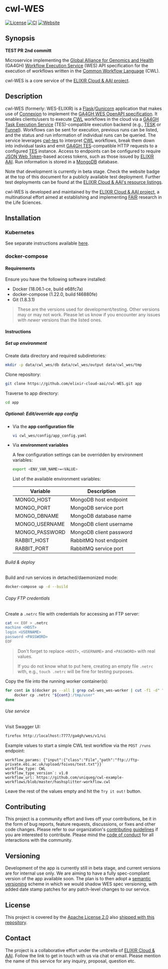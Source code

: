 # cwl-WES

[![License][badge-license]][badge-url-license]
[![CI][badge-ci]][badge-url-ci]
[![Website][badge-health]][badge-url-health]

## Synopsis

**TEST PR**
**2nd committ**

Microservice implementing the [Global Alliance for Genomics and
Health][org-ga4gh] (GA4GH) [Workflow Execution Service][res-ga4gh-wes] (WES)
API specification for the execution of workflows written in the [Common
Workflow Language][res-cwl] (CWL).

cwl-WES is a core service of the [ELIXIR Cloud & AAI
project][org-elixir-cloud].

## Description

cwl-WES (formerly: WES-ELIXIR) is a [Flask][res-flask]/[Gunicorn][res-gunicorn]
application that makes use of [Connexion][res-connexion] to implement the
[GA4GH WES OpenAPI specification][res-ga4gh-wes]. It enables clients/users
to execute [CWL][res-cwl] workflows in the cloud via a [GA4GH Task Execution
Service][res-ga4gh-tes] (TES)-compatible execution backend (e.g.,
[TESK][res-tesk] or [Funnel][res-funnel]). Workflows can be sent for execution,
previous runs can be listed, and the status and run information of individual
runs can be queried. The service leverages [cwl-tes][res-cwl-tes] to
interpret [CWL][res-cwl] workflows, break them down into individual tasks and
emit [GA4GH TES][res-ga4gh-tes]-compatible HTTP requests to a configured
[TES][res-ga4gh-tes] instance. Access to endpoints can be configured to require
[JSON Web Token][res-jwt-rfc]-based access tokens, such as those issued by
[ELIXIR AAI][res-elixir-aai]. Run information is stored in a
[MongoDB][res-mongo] database.

Note that development is currently in beta stage. Check the website badge at
the top of this document for a publicly available test deployment. Further
test deployments can be found at the [ELIXIR Cloud & AAI's resource
listings][res-elixir-cloud-resources].

cwl-WES is developed and maintained by the [ELIXIR Cloud & AAI
project][org-elixir-cloud], a multinational effort aimed at establishing and
implementing [FAIR][res-fair] research in the Life Sciences.

## Installation

### Kubernetes

See separate instructions available [here][docs-kubernetes].

### docker-compose

#### Requirements

Ensure you have the following software installed:

* Docker (18.06.1-ce, build e68fc7a)
* docker-compose (1.22.0, build f46880fe)
* Git (1.8.3.1)

> These are the versions used for development/testing. Other versions may or
> may not work. Please let us know if you encounter any issues with _newer_
> versions than the listed ones.

#### Instructions

##### Set up environment

Create data directory and required subdiretories:

```bash
mkdir -p data/cwl_wes/db data/cwl_wes/output data/cwl_wes/tmp
```

Clone repository:

```bash
git clone https://github.com/elixir-cloud-aai/cwl-WES.git app
```

Traverse to app directory:

```bash
cd app
```

##### Optional: Edit/override app config

* Via the **app configuration file**

  ```bash
  vi cwl_wes/config/app_config.yaml
  ```

* Via **environment variables**

  A few configuration settings can be overridden by environment variables:

  ```bash
  export <ENV_VAR_NAME>=<VALUE>
  ```

  List of the available environment variables:

  | Variable       | Description             |
  |----------------|-------------------------|
  | MONGO_HOST     | MongoDB host endpoint   |
  | MONGO_PORT     | MongoDB service port    |
  | MONGO_DBNAME   | MongoDB database name   |
  | MONGO_USERNAME | MongoDB client username |
  | MONGO_PASSWORD | MongoDB client password |
  | RABBIT_HOST    | RabbitMQ host endpoint  |
  | RABBIT_PORT    | RabbitMQ service port   |

###### Build & deploy

Build and run services in detached/daemonized mode:

```bash
docker-compose up -d --build
```

###### Copy FTP credentials

Create a `.netrc` file with credentials for accessing an FTP server:

```bash
cat << EOF > .netrc
machine <HOST>
login <USERNAME>
password <PASSWORD>
EOF
```

> Don't forget to replace `<HOST>`, `<USERNAME>` and `<PASSWORD>` with real
> values.
>
> If you do not know what to put here, creating an empty file `.netrc` with,
> e.g., `touch .netrc` will be fine for testing purposes.

Copy the file into the running worker container(s):

```bash
for cont in $(docker ps --all | grep cwl-wes_wes-worker | cut -f1 -d" "); do
    docker cp .netrc "${cont}:/tmp/user"
done
```

###### Use service

Visit Swagger UI:

```bash
firefox http://localhost:7777/ga4gh/wes/v1/ui
```

Example values to start a simple CWL test workflow via the `POST /runs`
endpoint:

```console
workflow_params: {"input":{"class":"File","path":"ftp://ftp-private.ebi.ac.uk/upload/foivos/test.txt"}}`
workflow_type: CWL
workflow_type_version`: v1.0
workflow_url: https://github.com/uniqueg/cwl-example-workflows/blob/master/hashsplitter-workflow.cwl
```

Leave the rest of the values empty and hit the `Try it out!` button.

## Contributing

This project is a community effort and lives off your contributions, be it in
the form of bug reports, feature requests, discussions, or fixes and other code
changes. Please refer to our organization's [contributing
guidelines][res-elixir-cloud-contributing] if you are interested to contribute.
Please mind the [code of conduct][res-elixir-cloud-coc] for all interactions
with the community.

## Versioning

Development of the app is currently still in beta stage, and current
versions are for internal use only. We are aiming to have a fully
spec-compliant version of the app available soon. The plan is to then adopt a
[semantic versioning][res-semver] scheme in which we would shadow WES spec
versioning, with added date stamp patches for any patch-level changes to our
service.

## License

This project is covered by the [Apache License 2.0][license-apache] also
[shipped with this repository][license].

## Contact

The project is a collaborative effort under the umbrella of [ELIXIR Cloud &
AAI][org-elixir-cloud]. Follow the link to get in touch with us via chat or
email. Please mention the name of this service for any inquiry, proposal,
question etc.

[badge-ci]: <https://travis-ci.com/elixir-cloud-aai/cwl-WES.svg?branch=dev>
[badge-health]: <https://img.shields.io/website?url=https%3A%2F%2Fcsc-wes.rahtiapp.fi%2Fga4gh%2Fwes%2Fv1%2Fui%2F>
[badge-license]: <https://img.shields.io/badge/license-Apache%202.0-orange.svg?style=flat&color=important>
[badge-url-ci]: <https://travis-ci.com/elixir-cloud-aai/cwl-WES>
[badge-url-health]: <https://csc-wes.rahtiapp.fi/ga4gh/wes/v1/ui/>
[badge-url-license]: <http://www.apache.org/licenses/LICENSE-2.0>
[docs-kubernetes]: deployment/README.md
[license]: LICENSE
[license-apache]: <https://www.apache.org/licenses/LICENSE-2.0>
[org-elixir-cloud]: <https://github.com/elixir-cloud-aai/elixir-cloud-aai>
[org-ga4gh]: <https://www.ga4gh.org/>
[res-connexion]: <https://github.com/zalando/connexion>
[res-cwl]: <https://www.commonwl.org/>
[res-cwl-tes]: <https://github.com/ohsu-comp-bio/cwl-tes>
[res-elixir-aai]: <https://www.elixir-europe.org/services/compute/aai>
[res-elixir-cloud-coc]: <https://github.com/elixir-cloud-aai/elixir-cloud-aai/blob/dev/CODE_OF_CONDUCT.md>
[res-elixir-cloud-contributing]: <https://github.com/elixir-cloud-aai/elixir-cloud-aai/blob/dev/CONTRIBUTING.md>
[res-elixir-cloud-resources]: <https://github.com/elixir-cloud-aai/elixir-cloud-aai/blob/dev/resources/resources.md>
[res-fair]: <https://www.go-fair.org/fair-principles/>
[res-flask]: <http://flask.pocoo.org/>
[res-funnel]: <https://ohsu-comp-bio.github.io/funnel/>
[res-ga4gh-tes]: <https://github.com/ga4gh/task-execution-schemas>
[res-ga4gh-wes]: <https://github.com/ga4gh/workflow-execution-service-schemas>
[res-gunicorn]: <https://gunicorn.org/>
[res-jwt-rfc]: <https://tools.ietf.org/html/rfc7519>
[res-mongo]: <https://www.mongodb.com/>
[res-semver]: <https://semver.org/>
[res-tesk]: <https://github.com/EMBL-EBI-TSI/TESK>
